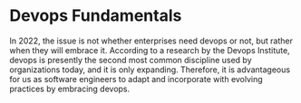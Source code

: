 # Devops Fundamentals 

In 2022, the issue is not whether enterprises need devops or not, but rather when they will embrace it. According to a research by the Devops Institute, devops is presently the second most common discipline used by organizations today, and it is only expanding. Therefore, it is advantageous for us as software engineers to adapt and incorporate with evolving practices by embracing devops. 
